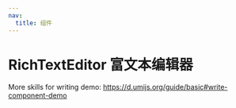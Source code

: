 ```yaml
---
nav:
  title: 组件
---
```


# RichTextEditor 富文本编辑器

<code src="./demo-1.jsx"></code>

More skills for writing demo: https://d.umijs.org/guide/basic#write-component-demo
